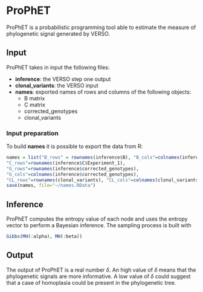 # ProPhET
ProPhET is a probabilistic programming tool able to estimate the measure of
phylogenetic signal generated by VERSO.

## Input
ProPhET takes in input the following files:
- **inference**: the VERSO step one output
- **clonal_variants**: the VERSO input
- **names**: exported names of rows and columns of the following objects:
    - B matrix
    - C matrix
    - corrected_genotypes
    - clonal_variants
### Input preparation
To build **names** it is possible to export the data from R:
```R
names = list("B_rows" = rownames(inference$B), "B_cols"=colnames(inference$B),
"C_rows"=rownames(inference$C$Experiment_1),
"G_rows"=rownames(inference$corrected_genotypes),
"G_cols"=colnames(inference$corrected_genotypes),
"CL_rows"=rownames(clonal_variants), "CL_cols"=colnames(clonal_variants))
save(names, file="~/names.RData")
```

## Inference
ProPhET computes the entropy value of each node and uses the entropy vector to
perform a Bayesian inference. The sampling process is built with
```julia
Gibbs(MH(:alpha), MH(:beta))
```

## Output
The output of ProPhET is a real number $\delta$. An high value of $\delta$ means
that the phylogenetic signals are more informative. A low value of $\delta$ 
could suggest that a case of homoplasia could be present in the phylogenetic 
tree.
